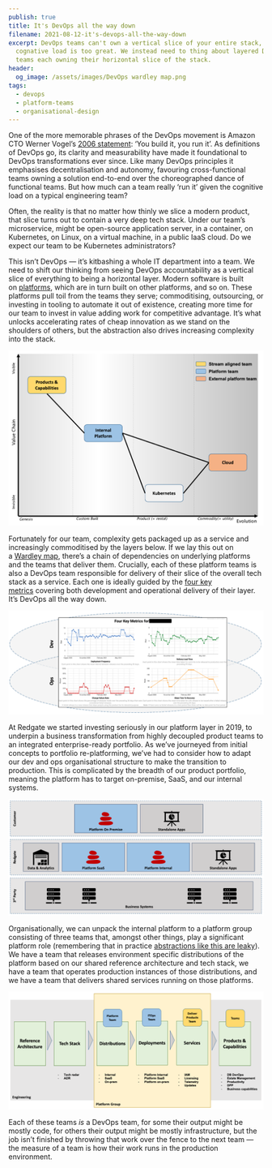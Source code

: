 ```yaml
---
publish: true
title: It's DevOps all the way down
filename: 2021-08-12-it's-devops-all-the-way-down
excerpt: DevOps teams can't own a vertical slice of your entire stack, the
  cognative load is too great. We instead need to thing about layered DevOps
  teams each owning their horizontal slice of the stack.
header:
  og_image: /assets/images/DevOps wardley map.png
tags:
  - devops
  - platform-teams
  - organisational-design
---
```


One of the more memorable phrases of the DevOps movement is Amazon CTO Werner Vogel’s [2006 statement](https://queue.acm.org/detail.cfm?id=1142065): ‘You build it, you run it’. As definitions of DevOps go, its clarity and measurability have made it foundational to DevOps transformations ever since. Like many DevOps principles it emphasises decentralisation and autonomy, favouring cross-functional teams owning a solution end-to-end over the choreographed dance of functional teams. But how much can a team really ‘run it’ given the cognitive load on a typical engineering team?

Often, the reality is that no matter how thinly we slice a modern product, that slice turns out to contain a very deep tech stack. Under our team’s microservice, might be open-source application server, in a container, on Kubernetes, on Linux, on a virtual machine, in a public IaaS cloud. Do we expect our team to be Kubernetes administrators?

This isn’t DevOps — it’s kitbashing a whole IT department into a team. We need to shift our thinking from seeing DevOps accountability as a vertical slice of everything to being a horizontal layer. Modern software is built on [platforms](https://teamtopologies.com/), which are in turn built on other platforms, and so on. These platforms pull toil from the teams they serve; commoditising, outsourcing, or investing in tooling to automate it out of existence, creating more time for our team to invest in value adding work for competitive advantage. It’s what unlocks accelerating rates of cheap innovation as we stand on the shoulders of others, but the abstraction also drives increasing complexity into the stack.

![DevOps wardley map.png](../assets/images/DevOps%20wardley%20map.png)

Fortunately for our team, complexity gets packaged up as a service and increasingly commoditised by the layers below. If we lay this out on a [Wardley map](https://medium.com/ingeniouslysimple/map-camp-2019-37545bb3dcb4), there’s a chain of dependencies on underlying platforms and the teams that deliver them. Crucially, each of these platform teams is also a DevOps team responsible for delivery of their slice of the overall tech stack as a service. Each one is ideally guided by the [four key metrics](https://medium.com/ingeniouslysimple/forget-dumb-productivity-measures-focus-on-software-delivery-performance-with-the-four-key-3ad0e045e5b8) covering both development and operational delivery of their layer. It’s DevOps all the way down.

![DevOps four key metrics.png](../assets/images/DevOps%20four%20key%20metrics.png)

At Redgate we started investing seriously in our platform layer in 2019, to underpin a business transformation from highly decoupled product teams to an integrated enterprise-ready portfolio. As we’ve journeyed from initial concepts to portfolio re-platforming, we’ve had to consider how to adapt our dev and ops organisational structure to make the transition to production. This is complicated by the breadth of our product portfolio, meaning the platform has to target on-premise, SaaS, and our internal systems.

![Layered DevOps.png](../assets/images/Layered%20DevOps.png)

Organisationally, we can unpack the internal platform to a platform group consisting of three teams that, amongst other things, play a significant platform role (remembering that in practice [abstractions like this are leaky](https://www.joelonsoftware.com/2002/11/11/the-law-of-leaky-abstractions/)). We have a team that releases environment specific distributions of the platform based on our shared reference architecture and tech stack, we have a team that operates production instances of those distributions, and we have a team that delivers shared services running on those platforms.

![Platform group.png](../assets/images/Platform%20group.png)

Each of these teams _is_ a DevOps team, for some their output might be mostly code, for others their output might be mostly infrastructure, but the job isn’t finished by throwing that work over the fence to the next team — the measure of a team is how their work runs in the production environment.


   